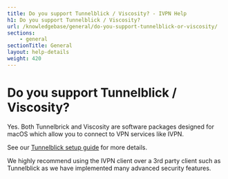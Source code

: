 ```yaml
---
title: Do you support Tunnelblick / Viscosity? - IVPN Help
h1: Do you support Tunnelblick / Viscosity?
url: /knowledgebase/general/do-you-support-tunnelblick-or-viscosity/
sections:
    - general
sectionTitle: General
layout: help-details
weight: 420
---
```

# Do you support Tunnelblick / Viscosity?

Yes. Both Tunnelbrick and Viscosity are software packages designed for macOS which allow you to connect to VPN services like IVPN.

See our [Tunnelblick setup guide](/setup/macos-openvpn-tunnelblick/) for more details.

<div markdown="1" class="notice notice--info">
We highly recommend using the IVPN client over a 3rd party client such as Tunnelblick as we have implemented many advanced security features.
</div>
